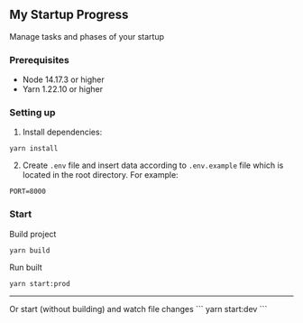 ## My Startup Progress

<p>
Manage tasks and phases of your startup
</p>

### Prerequisites

- Node 14.17.3 or higher
- Yarn 1.22.10 or higher

### Setting up

1. Install dependencies:

```
yarn install
```

2. Create `.env` file and insert data according to `.env.example` file which is located in the root directory. For example:

```
PORT=8000
```

### Start

Build project

```
yarn build
```

Run built

```
yarn start:prod
```

<hr />
Or start (without building) and watch file changes
```
yarn start:dev
```

<br />
